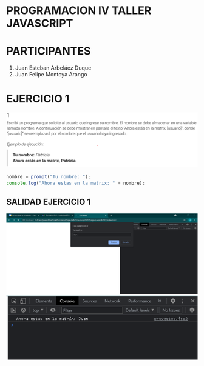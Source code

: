 # PROGRAMACION IV TALLER JAVASCRIPT 

# PARTICIPANTES
1. Juan Esteban Arbeláez Duque
2. Juan Felipe Montoya Arango

# EJERCICIO 1
![Image text](img/ejercicio-1.png)

```javascript
nombre = prompt("Tu nombre: ");
console.log("Ahora estas en la matrix: " + nombre);
```
## SALIDAD EJERCICIO 1 
![Image text](img/salida1Ejer1.png)
![Image text](img/salida2Ejer1.png)

